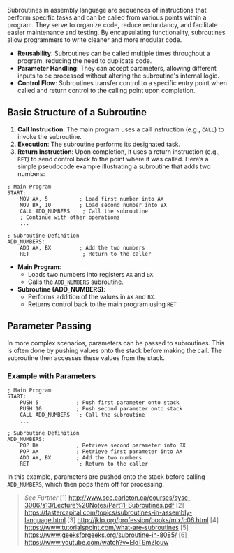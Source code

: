 Subroutines in assembly language are sequences of instructions that perform specific tasks and can be called from various points within a program. They serve to organize code, reduce redundancy, and facilitate easier maintenance and testing. By encapsulating functionality, subroutines allow programmers to write cleaner and more modular code.
- **Reusability**: Subroutines can be called multiple times throughout a program, reducing the need to duplicate code.
- **Parameter Handling**: They can accept parameters, allowing different inputs to be processed without altering the subroutine's internal logic.
- **Control Flow**: Subroutines transfer control to a specific entry point when called and return control to the calling point upon completion.
## Basic Structure of a Subroutine
1. **Call Instruction**: The main program uses a call instruction (e.g., `CALL`) to invoke the subroutine.
2. **Execution**: The subroutine performs its designated task.
3. **Return Instruction**: Upon completion, it uses a return instruction (e.g., `RET`) to send control back to the point where it was called.
Here’s a simple pseudocode example illustrating a subroutine that adds two numbers:
```assembly
; Main Program
START:
    MOV AX, 5          ; Load first number into AX
    MOV BX, 10         ; Load second number into BX
    CALL ADD_NUMBERS    ; Call the subroutine
    ; Continue with other operations
    ...

; Subroutine Definition
ADD_NUMBERS:
    ADD AX, BX         ; Add the two numbers
    RET                 ; Return to the caller
```
- **Main Program**: 
  - Loads two numbers into registers `AX` and `BX`.
  - Calls the `ADD_NUMBERS` subroutine.
- **Subroutine (ADD_NUMBERS)**:
  - Performs addition of the values in `AX` and `BX`.
  - Returns control back to the main program using `RET`
## Parameter Passing
In more complex scenarios, parameters can be passed to subroutines. This is often done by pushing values onto the stack before making the call. The subroutine then accesses these values from the stack.
### Example with Parameters
```assembly
; Main Program
START:
    PUSH 5            ; Push first parameter onto stack
    PUSH 10           ; Push second parameter onto stack
    CALL ADD_NUMBERS   ; Call the subroutine
    ...

; Subroutine Definition
ADD_NUMBERS:
    POP BX            ; Retrieve second parameter into BX
    POP AX            ; Retrieve first parameter into AX
    ADD AX, BX        ; Add the two numbers
    RET                ; Return to the caller
```
In this example, parameters are pushed onto the stack before calling `ADD_NUMBERS`, which then pops them off for processing.

> *See Further*
[1] http://www.sce.carleton.ca/courses/sysc-3006/s13/Lecture%20Notes/Part11-Subroutines.pdf
[2] https://fastercapital.com/topics/subroutines-in-assembly-language.html
[3] http://jklp.org/profession/books/mix/c06.html
[4] https://www.tutorialspoint.com/what-are-subroutines
[5] https://www.geeksforgeeks.org/subroutine-in-8085/
[6] https://www.youtube.com/watch?v=EloT9mZlouw
